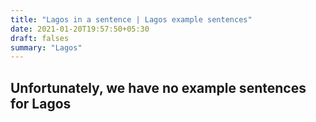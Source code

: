 ```yaml
---
title: "Lagos in a sentence | Lagos example sentences"
date: 2021-01-20T19:57:50+05:30
draft: falses
summary: "Lagos"
---
```

## Unfortunately, we have no example sentences for Lagos                 
